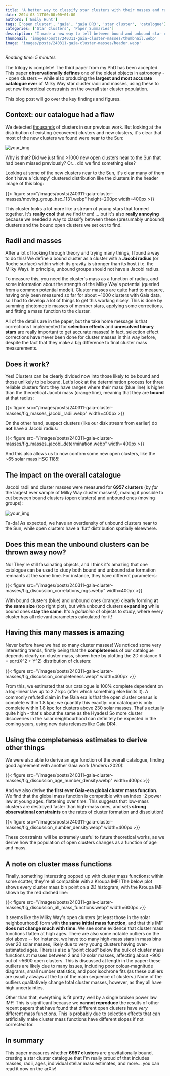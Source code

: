 ```yaml
---
title: 'A better way to classify star clusters with their masses and radii'
date: 2024-03-11T00:00:00+01:00
authors: ['Emily Hunt']
tags: ['open cluster', 'gaia', 'gaia DR3', 'star cluster', 'catalogue']
categories: ['Star Clusters', 'Paper Summaries']
description: "I made a new way to tell between bound and unbound star clusters, as well as measuring more cluster masses than ever before!"
thumbnail: 'images/posts/240311-gaia-cluster-masses/thumbnail.webp'
image: 'images/posts/240311-gaia-cluster-masses/header.webp'
---
```


<!-- {{< rawhtml >}}
<div class="info-buttons" style="text-decoration: none">
        <a href="https://ui.adsabs.harvard.edu/abs/arXiv:2303.13424" class="button " style="text-decoration: none">View paper on ADS</a>
        <a href="https://drive.google.com/drive/folders/1TBqPST9vxSmOaoaFUWPh64_4Ni1Ytusk?usp=drive_link" class="button button-base-text" style="text-decoration: none">Download data</a>
</div>
{{< /rawhtml >}} -->

_Reading time: 5 minutes_ 

The trilogy is complete! The third paper from my PhD has been accepted. This paper **observationally defines** one of the oldest objects in astronomy -- open clusters -- while also producing the **largest and most accurate catalogue ever** of Milky Way star cluster radii and masses, using these to set new theoretical constraints on the overall star cluster population.

This blog post will go over the key findings and figures.


## Context: our catalogue had a flaw

We detected [thousands](/posts/230324-gaia-cluster-catalogue/) of clusters in our previous work. But looking at the distribution of existing (recovered) clusters and new clusters, it's clear that most of the new clusters we found were near to the Sun:

![your_img](/images/posts/240311-gaia-cluster-masses/existing_vs_new.webp)

Why is that? Did we just find >1000 new open clusters near to the Sun that had been missed previously? Or... did we find something else?

Looking at some of the new clusters near to the Sun, it's clear many of them don't have a 'clumpy' clustered distribution like the clusters in the header image of this blog:

{{< figure src="/images/posts/240311-gaia-cluster-masses/moving_group_hsc_1131.webp" height=200px width=400px >}}
<!-- {{< figure src="/images/posts/240311-gaia-cluster-masses/moving_group_hsc_2376.webp" height=200px width=400px >}} -->

This cluster looks a lot more like a stream of young stars that formed together. It's **really cool** that we find them! ... but it's also **really annoying** because we needed a way to classify between these (presumably unbound) clusters and the bound open clusters we set out to find.


## Radii and masses

After a lot of looking through theory and trying many things, I found a way to do this! We define a bound cluster as a cluster with a **Jacobi radius** (or Roche surface) within which its gravity is stronger than its host (i.e. the Milky Way). In principle, unbound groups should not have a Jacobi radius.

To measure this, you need the cluster's mass as a function of radius, and some information about the strength of the Milky Way's potential (queried from a common potential model). Cluster masses are quite hard to measure, having only been measured so far for about ~1000 clusters with Gaia data, so I had to develop a lot of things to get this working nicely. This is done by summing photometric masses of member stars, applying some corrections, and fitting a mass function to the cluster.

All of the details are in the paper, but the take home message is that corrections I implemented for **selection effects** and **unresolved binary stars** are really important to get accurate masses! In fact, selection effect corrections have never been done for cluster masses in this way before, despite the fact that they make a *big* difference to final cluster mass measurements.


## Does it work?

Yes! Clusters can be clearly divided now into those likely to be bound and those unlikely to be bound. Let's look at the determination process for three reliable clusters first: they have ranges where their mass (blue line) is higher than the theoretical Jacobi mass (orange line), meaning that they are **bound** at that radius:

{{< figure src="/images/posts/240311-gaia-cluster-masses/fig_masses_jacobi_radii.webp" width=400px >}}

On the other hand, suspect clusters (like our disk stream from earlier) do **not** have a Jacobi radius:

{{< figure src="/images/posts/240311-gaia-cluster-masses/fig_masses_jacobi_determination.webp" width=400px >}}

And this also allows us to now confirm some new open clusters, like the ~65 solar mass HSC 1185!


## The impact on the overall catalogue

Jacobi radii and cluster masses were measured for **6957 clusters** (by _far_ the largest ever sample of Milky Way cluster masses!), making it possible to cut between bound clusters (open clusters) and unbound ones (moving groups):

![your_img](/images/posts/240311-gaia-cluster-masses/fig_discussion_xyz_distribution.webp)

Ta-da! As expected, we have an overdensity of unbound clusters near to the Sun, while open clusters have a 'flat' distribution spatially elsewhere.


## Does this mean the unbound clusters can be thrown away now?

No! They're still fascinating objects, and I think it's amazing that one catalogue can be used to study both bound and unbound star formation remnants at the same time. For instance, they have different parameters:

{{< figure src="/images/posts/240311-gaia-cluster-masses/fig_discussion_correlations_mgs.webp" width=400px >}}

With bound clusters (blue) and unbound ones (orange) clearly forming **at the same size** (top right plot), but with unbound clusters **expanding** while bound ones **stay the same**. It's a _goldmine_ of objects to study, where every cluster has all relevant parameters calculated for it!


## Having this many masses is amazing

Never before have we had so many cluster masses! We noticed some very interesting trends, firstly being that the **completeness** of our catalogue depends clearly on cluster mass, shown here by plotting the 2D distance R = sqrt(X^2 + Y^2) distribution of clusters:

{{< figure src="/images/posts/240311-gaia-cluster-masses/fig_discussion_completeness.webp" width=400px >}}

From this, we estimated that our catalogue is 100% complete dependent on a log-linear law up to 2.7 kpc (after which something else limits it). A commonly refuted claim in the Gaia era is that the open cluster census is complete within 1.8 kpc; we quantify this exactly: our catalogue is only complete within 1.8 kpc for clusters above 230 solar masses. That's actually quite high - that's about the same as the Hyades! So more cluster discoveries in the solar neighbourhood can definitely be expected in the coming years, using new data releases like Gaia DR4.


## Using the completeness estimates to derive other things

We were also able to derive an age function of the overall catalogue, finding good agreement with another Gaia work (Anders+2020):

{{< figure src="/images/posts/240311-gaia-cluster-masses/fig_discussion_age_number_density.webp" width=400px >}}

And we also derive **the first ever Gaia-era global cluster mass function.** We find that the global mass function is compatible with an index -2 power law at young ages, flattening over time. This suggests that low-mass clusters are destroyed faster than high-mass ones, and sets **strong observational constraints** on the rates of cluster formation and dissolution!

{{< figure src="/images/posts/240311-gaia-cluster-masses/fig_discussion_number_density.webp" width=400px >}}

These constraints will be extremely useful to future theoretical works, as we derive how the population of open clusters changes as a function of age and mass.

## A note on cluster mass functions

Finally, something interesting popped up with cluster mass functions: within some scatter, they're all compatible with a Kroupa IMF! The below plot shows every cluster mass bin point on a 2D histogram, with the Kroupa IMF shown by the red dashed line:

{{< figure src="/images/posts/240311-gaia-cluster-masses/fig_discussion_all_mass_functions.webp" width=600px >}}

It seems like the Milky Way's open clusters (at least those in the solar neighbourhood) form with **the same initial mass function**, and that this IMF **does not change much with time.** We see some evidence that cluster mass functions flatten at high ages. There are also some notable outliers on the plot above -- for instance, we have too many high-mass stars in mass bins over 20 solar masses, likely due to very young clusters having over-estimated ages. There is also a "point cloud" below the bulk of cluster mass functions at masses between 2 and 10 solar masses, affecting about ~900 out of ~5600 open clusters. This is discussed at length in the paper: these outliers are likely due to many issues, including poor colour-magnitude diagrams, small number statistics, and poor isochrone fits (as these outliers are usually always at the tip of the main sequence of clusters.) None of the outliers qualitatively change total cluster masses, however, as they all have high uncertainties.

Other than that, everything is fit pretty well by a single broken power law IMF! This is significant because we **cannot reproduce** the results of other recent papers that have found that different open clusters have _very_ different mass functions. This is probably due to selection effects that can artificially make cluster mass functions have different slopes if not corrected for.


## In summary

This paper measures whether **6957 clusters** are gravitationally bound, creating a star cluster catalogue that I'm really proud of that includes masses, radii, ages, individual stellar mass estimates, and more... you can read it now on the arXiv!


